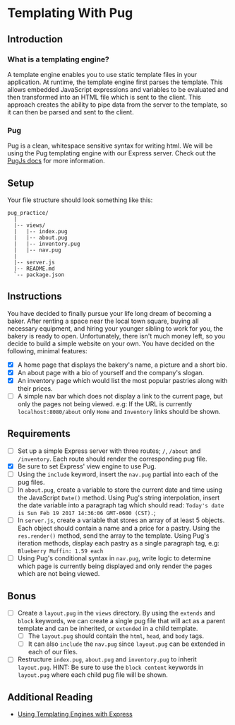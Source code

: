 # Templating With Pug

## Introduction

### What is a templating engine?

A template engine enables you to use static template files in your application. At runtime, the template engine first parses the template. This allows embedded JavaScript expressions and variables to be evaluated and then transformed into an HTML file which is sent to the client. This approach creates the ability to pipe data from the server to the template, so it can then be parsed and sent to the client.

### Pug

Pug is a clean, whitespace sensitive syntax for writing html. We will be using the Pug templating engine with our Express server. Check out the [PugJs docs](https://pugjs.org/api/getting-started.html) for more information.

## Setup

Your file structure should look something like this:
```
pug_practice/
  |
  |-- views/
  |   |-- index.pug
  |   |-- about.pug
  |   |-- inventory.pug
  |   |-- nav.pug
  |
  |-- server.js
  |-- README.md
  `-- package.json  
```

## Instructions

You have decided to finally pursue your life long dream of becoming a baker. After renting a space near the local town square, buying all necessary equipment, and hiring your younger sibling to work for you, the bakery is ready to open. Unfortunately, there isn't much money left, so you decide to build a simple website on your own. You have decided on the following, minimal features:

- [x] A home page that displays the bakery's name, a picture and a short bio.
- [x] An about page with a bio of yourself and the company's slogan.
- [x] An inventory page which would list the most popular pastries along with their prices.
- [ ] A simple nav bar which does not display a link to the current page, but only the pages not being viewed.
    e.g: If the URL is currently `localhost:8080/about` only `Home` and `Inventory` links should be shown.

## Requirements

- [ ] Set up a simple Express server with three routes; `/`, `/about` and `/inventory`. Each route should render the corresponding pug file.
- [x] Be sure to set Express' view engine to use Pug.
- [ ] Using the `include` keyword, insert the `nav.pug` partial into each of the pug files.
- [ ] In `about.pug`, create a variable to store the current date and time using the JavaScript `Date()` method. Using Pug's string interpolation, insert the date variable into a paragraph tag which should read: `Today's date is Sun Feb 19 2017 14:36:06 GMT-0600 (CST).`;
- [ ] In `server.js`, create a variable that stores an array of at least 5 objects. Each object should contain a name and a price for a pastry. Using the `res.render()` method, send the array to the template. Using Pug's iteration methods, display each pastry as a single paragraph tag, e.g: `Blueberry Muffin: 1.59 each`
- [ ] Using Pug's conditional syntax in `nav.pug`, write logic to determine which page is currently being displayed and only render the pages which are not being viewed.

## Bonus

- [ ] Create a `layout.pug` in the `views` directory. By using the `extends` and `block` keywords, we can create a single pug file that will act as a parent template and can be inherited, or `extended` in a child template.
    - [ ] The `layout.pug` should contain the `html`, `head`, and `body` tags. 
    - [ ] It can also `include` the `nav.pug` since `layout.pug` can be extended in each of our files.
- [ ] Restructure `index.pug`, `about.pug` and `inventory.pug` to inherit `layout.pug`.
    HINT: Be sure to use the `block content` keywords in `layout.pug` where each child pug file will be shown.

## Additional Reading

- [Using Templating Engines with Express](https://expressjs.com/en/guide/using-template-engines.html)